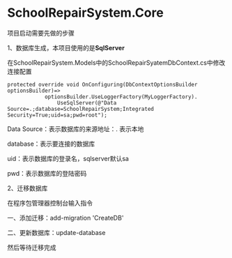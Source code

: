 # SchoolRepairSystem.Core
项目启动需要先做的步骤

1、数据库生成，本项目使用的是**SqlServer**

​	在SchoolRepairSystem.Models中的SchoolRepairSyatemDbContext.cs中修改连接配置

```
protected override void OnConfiguring(DbContextOptionsBuilder optionsBuilder)=>
            optionsBuilder.UseLoggerFactory(MyLoggerFactory).
                UseSqlServer(@"Data Source=.;database=SchoolRepairSystem;Integrated Security=True;uid=sa;pwd=root");
```

Data Source：表示数据库的来源地址：. 表示本地

database：表示要连接的数据库

uid：表示数据库的登录名，sqlserver默认sa

pwd：表示数据库的登陆密码

2、迁移数据库

在程序包管理器控制台输入指令

  一、添加迁移：add-migration 'CreateDB'

 二、更新数据库：update-database

然后等待迁移完成

